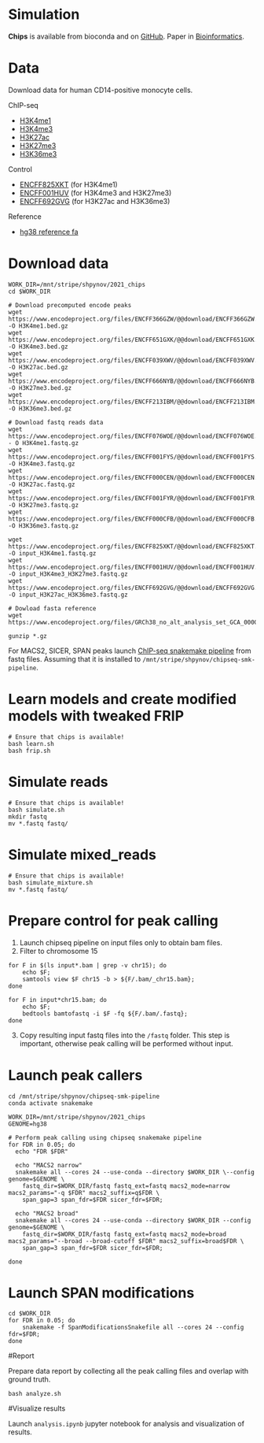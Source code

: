 Simulation
==========

**Chips** is available from bioconda and on [GitHub](https://github.com/gymreklab/chips).
Paper in [Bioinformatics](https://link.springer.com/article/10.1186/s12859-021-04097-5).

# Data
Download data for human CD14-positive monocyte cells.

ChIP-seq
* [H3K4me1](https://www.encodeproject.org/files/ENCFF076WOE/)
* [H3K4me3](https://www.encodeproject.org/files/ENCFF001FYS/)
* [H3K27ac](https://www.encodeproject.org/files/ENCFF000CEN/)
* [H3K27me3](https://www.encodeproject.org/files/ENCFF001FYR/)
* [H3K36me3](https://www.encodeproject.org/files/ENCFF000CFB/)

Control
* [ENCFF825XKT](https://www.encodeproject.org/files/ENCFF825XKT/) (for H3K4me1)
* [ENCFF001HUV](https://www.encodeproject.org/files/ENCFF001HUV/) (for H3K4me3 and H3K27me3)
* [ENCFF692GVG](https://www.encodeproject.org/files/ENCFF692GVG/) (for H3K27ac and H3K36me3)

Reference
* [hg38 reference fa](https://www.encodeproject.org/files/GRCh38_no_alt_analysis_set_GCA_000001405.15/)

# Download data
```
WORK_DIR=/mnt/stripe/shpynov/2021_chips
cd $WORK_DIR

# Download precomputed encode peaks
wget https://www.encodeproject.org/files/ENCFF366GZW/@@download/ENCFF366GZW.bed.gz -O H3K4me1.bed.gz
wget https://www.encodeproject.org/files/ENCFF651GXK/@@download/ENCFF651GXK.bed.gz -O H3K4me3.bed.gz  
wget https://www.encodeproject.org/files/ENCFF039XWV/@@download/ENCFF039XWV.bed.gz -O H3K27ac.bed.gz
wget https://www.encodeproject.org/files/ENCFF666NYB/@@download/ENCFF666NYB.bed.gz -O H3K27me3.bed.gz      
wget https://www.encodeproject.org/files/ENCFF213IBM/@@download/ENCFF213IBM.bed.gz -O H3K36me3.bed.gz

# Download fastq reads data 
wget https://www.encodeproject.org/files/ENCFF076WOE/@@download/ENCFF076WOE.fastq.gz - O H3K4me1.fastq.gz
wget https://www.encodeproject.org/files/ENCFF001FYS/@@download/ENCFF001FYS.fastq.gz -O H3K4me3.fastq.gz
wget https://www.encodeproject.org/files/ENCFF000CEN/@@download/ENCFF000CEN.fastq.gz -O H3K27ac.fastq.gz
wget https://www.encodeproject.org/files/ENCFF001FYR/@@download/ENCFF001FYR.fastq.gz -O H3K27me3.fastq.gz      
wget https://www.encodeproject.org/files/ENCFF000CFB/@@download/ENCFF000CFB.fastq.gz -O H3K36me3.fastq.gz
 
wget https://www.encodeproject.org/files/ENCFF825XKT/@@download/ENCFF825XKT.fastq.gz -O input_H3K4me1.fastq.gz
wget https://www.encodeproject.org/files/ENCFF001HUV/@@download/ENCFF001HUV.fastq.gz -O input_H3K4me3_H3K27me3.fastq.gz
wget https://www.encodeproject.org/files/ENCFF692GVG/@@download/ENCFF692GVG.fastq.gz -O input_H3K27ac_H3K36me3.fastq.gz

# Dowload fasta reference
wget https://www.encodeproject.org/files/GRCh38_no_alt_analysis_set_GCA_000001405.15/@@download/GRCh38_no_alt_analysis_set_GCA_000001405.15.fasta.gz 

gunzip *.gz
```

For MACS2, SICER, SPAN peaks launch [ChIP-seq snakemake pipeline](https://github.com/JetBrains-Research/chipseq-smk-pipeline) from fastq files.
Assuming that it is installed to `/mnt/stripe/shpynov/chipseq-smk-pipeline`.


# Learn models and create modified models with tweaked FRIP

```
# Ensure that chips is available!
bash learn.sh
bash frip.sh
```

# Simulate reads

```
# Ensure that chips is available!
bash simulate.sh
mkdir fastq
mv *.fastq fastq/
```


# Simulate mixed_reads

```
# Ensure that chips is available!
bash simulate_mixture.sh
mv *.fastq fastq/
```


# Prepare control for peak calling 

1. Launch chipseq pipeline on input files only to obtain bam files. 
2. Filter to chromosome 15
```
for F in $(ls input*.bam | grep -v chr15); do 
    echo $F; 
    samtools view $F chr15 -b > ${F/.bam/_chr15.bam}; 
done
 
for F in input*chr15.bam; do 
    echo $F; 
    bedtools bamtofastq -i $F -fq ${F/.bam/.fastq}; 
done
```
3. Copy resulting input fastq files into the `/fastq` folder.
   This step is important, otherwise peak calling will be performed without input.

# Launch peak callers
```
cd /mnt/stripe/shpynov/chipseq-smk-pipeline
conda activate snakemake

WORK_DIR=/mnt/stripe/shpynov/2021_chips
GENOME=hg38

# Perform peak calling using chipseq snakemake pipeline
for FDR in 0.05; do
  echo "FDR $FDR"
  
  echo "MACS2 narrow"
  snakemake all --cores 24 --use-conda --directory $WORK_DIR \--config genome=$GENOME \
    fastq_dir=$WORK_DIR/fastq fastq_ext=fastq macs2_mode=narrow macs2_params="-q $FDR" macs2_suffix=q$FDR \
    span_gap=3 span_fdr=$FDR sicer_fdr=$FDR;
  
  echo "MACS2 broad"
  snakemake all --cores 24 --use-conda --directory $WORK_DIR --config genome=$GENOME \
    fastq_dir=$WORK_DIR/fastq fastq_ext=fastq macs2_mode=broad macs2_params="--broad --broad-cutoff $FDR" macs2_suffix=broad$FDR \
    span_gap=3 span_fdr=$FDR sicer_fdr=$FDR;
  
done
```

# Launch SPAN modifications

```
cd $WORK_DIR
for FDR in 0.05; do 
    snakemake -f SpanModificationsSnakefile all --cores 24 --config fdr=$FDR; 
done
```


#Report

Prepare data report by collecting all the peak calling files and overlap with ground truth. 
```
bash analyze.sh
```

#Visualize results

Launch `analysis.ipynb` jupyter notebook for analysis and visualization of results.
